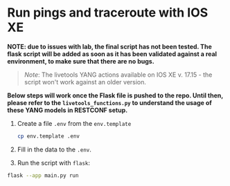 # Run pings and traceroute with IOS XE

**NOTE: due to issues with lab, the final script has not been tested. The flask script will be added as soon as it has been validated against a real environment, to make sure that there are no bugs.** 

> *Note*: The livetools YANG actions available on IOS XE v. 17.15 - the script won't work against an older version.

**Below steps will work once the Flask file is pushed to the repo. Until then, please refer to the `livetools_functions.py` to understand the usage of these YANG models in RESTCONF setup.**

1. Create a file `.env` from the `env.template`
    ```bash
    cp env.template .env
    ```

1. Fill in the data to the `.env`.

1. Run the script with `flask`:
```bash
flask --app main.py run
```

